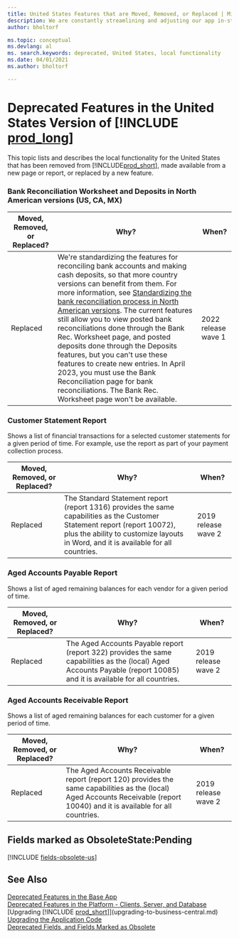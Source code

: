 ```yaml
---
title: United States Features that are Moved, Removed, or Replaced | Microsoft Docs
description: We are constantly streamlining and adjusting our app in-step with market developments. Read about the features for the United States that we have moved, removed, or replaced.
author: bholtorf

ms.topic: conceptual
ms.devlang: al
ms. search.keywords: deprecated, United States, local functionality
ms.date: 04/01/2021
ms.author: bholtorf

---
```


# Deprecated Features in the United States Version of [!INCLUDE [prod_long](../developer/includes/prod_long.md)]
This topic lists and describes the local functionality for the United States that has been removed from [!INCLUDE[prod_short](../developer/includes/prod_short.md)], made available from a new page or report, or replaced by a new feature.

### Bank Reconciliation Worksheet and Deposits in North American versions (US, CA, MX)
|Moved, Removed, or Replaced? |    Why?|    When?|
|-----------------------------|-----|-----|
|Replaced | We're standardizing the features for reconciling bank accounts and making cash deposits, so that more country versions can benefit from them. For more information, see [Standardizing the bank reconciliation process in North American versions](/dynamics365-release-plan/2022wave1/smb/dynamics365-business-central/standardizing-bank-reconciliation-process-north-american-versions). The current features still allow you to view posted bank reconciliations done through the Bank Rec. Worksheet page, and posted deposits done through the Deposits features, but you can't use these features to create new entries. In April 2023, you must use the Bank Reconciliation page for bank reconciliations. The Bank Rec. Worksheet page won't be available.| 2022 release wave 1 |

### Customer Statement Report
Shows a list of financial transactions for a selected customer statements for a given period of time. For example, use the report as part of your payment collection process.

|Moved, Removed, or Replaced?|Why?| When?|
|----|----|----|
|Replaced| The Standard Statement report (report 1316) provides the same capabilities as the Customer Statement report (report 10072), plus the ability to customize layouts in Word, and it is available for all countries. | 2019 release wave 2 |

### Aged Accounts Payable Report
Shows a list of aged remaining balances for each vendor for a given period of time. 

|Moved, Removed, or Replaced?|Why?| When?|
|----|----|----|
|Replaced| The Aged Accounts Payable report (report 322) provides the same capabilities as the (local) Aged Accounts Payable (report 10085) and it is available for all countries. | 2019 release wave 2 |

### Aged Accounts Receivable Report
Shows a list of aged remaining balances for each customer for a given period of time. 

|Moved, Removed, or Replaced?|Why?| When?|
|----|----|----|
|Replaced| The Aged Accounts Receivable report (report 120) provides the same capabilities as the (local) Aged Accounts Receivable (report 10040) and it is available for all countries. | 2019 release wave 2 |

## Fields marked as ObsoleteState:Pending

[!INCLUDE [fields-obsolete-us](../includes/fields-obsolete-us.md)]

## See Also

[Deprecated Features in the Base App](deprecated-features-w1.md)  
[Deprecated Features in the Platform - Clients, Server, and Database](deprecated-features-platform.md)  
[Upgrading [!INCLUDE [prod_short](../developer/includes/prod_short.md)]](upgrading-to-business-central.md)  
[Upgrading the Application Code](upgrading-the-application-code.md)  
[Deprecated Fields, and Fields Marked as Obsolete](deprecated-fields.md)  
